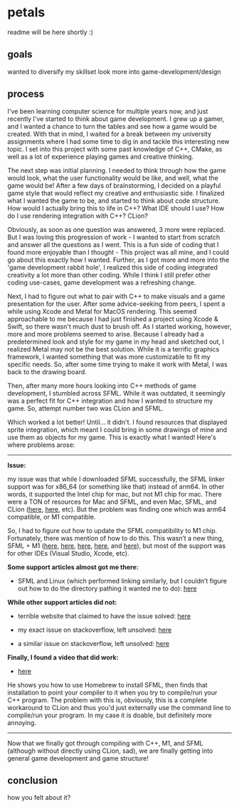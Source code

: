# petals
readme will be here shortly :)

## goals
wanted to diversify my skillset
look more into game-development/design

## process
I've been learning computer science for multiple years now, and just recently I've started to think about game development. I grew up a gamer, and I wanted a chance to turn the tables and see how a game would be created. With that in mind, I waited for a break between my university assignments where I had some time to dig in and tackle this interesting new topic. I set into this project with some past knowledge of C++, CMake, as well as a lot of experience playing games and creative thinking. 

The next step was initial planning. I needed to think through how the game would look, what the user functionality would be like, and well, what the game would be! After a few days of brainstorming, I decided on a playful game style that would reflect my creative and enthusiastic side. I finalized what I wanted the game to be, and started to think about code structure. How would I actually bring this to life in C++? What IDE should I use? How do I use rendering integration with C++? CLion?

Obviously, as soon as one question was answered, 3 more were replaced. But I was loving this progression of work - I wanted to start from scratch and answer all the questions as I went. This is a fun side of coding that I found more enjoyable than I thought - This project was all mine, and I could go about this exactly how I wanted. Further, as I got more and more into the 'game development rabbit hole', I realized this side of coding integrated creativity a lot more than other coding. While I think I still prefer other coding use-cases, game development was a refreshing change. 

Next, I had to figure out what to pair with C++ to make visuals and a game presentation for the user. After some advice-seeking from peers, I spent a while using Xcode and Metal for MacOS rendering. This seemed approachable to me because I had just finished a project using Xcode & Swift, so there wasn't much dust to brush off. As I started working, however, more and more problems seemed to arise. Because I already had a predetermined look and style for my game in my head and sketched out, I realized Metal may not be the best solution. While it is a terrific graphics framework, I wanted something that was more customizable to fit my specific needs. So, after some time trying to make it work with Metal, I was back to the drawing board. 

Then, after many more hours looking into C++ methods of game development, I stumbled across SFML. While it was outdated, it seemingly was a perfect fit for C++ integration and how I wanted to structure my game. So, attempt number two was CLion and SFML.

Which worked a lot better! Until... it didn't.
I found resources that displayed sprite integration, which meant I could bring in some drawings of mine and use them as objects for my game. This is exactly what I wanted! Here's where problems arose:

---
**Issue:**

  my issue was that while I downloaded SFML successfully, the SFML linker support was for x86_64 (or something like that) instead of arm64. In other words,   it supported the Intel chip for mac, but not M1 chip for mac. There were a TON of resources for Mac and SFML, and even Mac, SFML, and CLion ([here](https://remy-villulles.medium.com/compile-and-install-sfml-2-5-1-on-macos-with-clion-and-cmake-b4e52199db1c), [here](https://giovanni.codes/sfml-2-5-1-setup-on-macos-with-clion/), etc). But the problem was finding one which was arm64 compatible, or M1 compatible.

  So, I had to figure out how to update the SFML compatibility to M1 chip. Fortunately, there was mention of how to do this. This wasn’t a new thing, SFML   + M1 ([here](https://en.sfml-dev.org/forums/index.php?topic=27867.0), [here](https://en.sfml-dev.org/forums/index.php?topic=27893.0), [here](https://www.reddit.com/r/sfml/comments/wg8upl/does_sfml_work_on_m1_mac_how_should_i_go_about/), [here](https://www.sfml-dev.org/tutorials/2.5/start-osx.php), and [here](https://www.youtube.com/watch?v=kusRtYC-wj4)), but most of the support was for other IDEs (Visual Studio, Xcode, etc). 

  **Some support articles almost got me there:**

  - SFML and Linux (which performed linking similarly, but I couldn’t figure out how to do the directory pathing it wanted me to do): [here](https://www.sfml-dev.org/tutorials/2.5/start-linux.php)

  **While other support articles did not:**

  - terrible website that claimed to have the issue solved: [here](https://www.appsloveworld.com/cplus/100/1151/undefined-symbols-for-architecture-arm64-m1-mac)

  - my exact issue on stackoverflow, left unsolved: [here](https://stackoverflow.com/questions/72837742/how-to-correctly-link-sfml-3-0-0-for-m1-mac-and-clion-via-cmake)

  - a similar issue on stackoverflow, left unsolved: [here](https://stackoverflow.com/questions/74563403/sfml-not-connecting-to-clion)

  **Finally, I found a video that did work:**

  - [here](https://www.youtube.com/watch?v=zjv4aGzFous)

  He shows you how to use Homebrew to install SFML, then finds that installation to point your compiler to it when you try to compile/run your C++ program.
  The problem with this is, obviously, this is a complete workaround to CLion and thus you'd just externally use the command line to compile/run your         program. In my case it is doable, but definitely more annoying. 
  
---

Now that we finally got through compiling with C++, M1, and SFML (although without directly using CLion, sad), we are finally getting into general game development and game structure!




## conclusion
how you felt about it?
